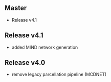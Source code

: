 ## Master
* Release v4.1

## Release v4.1
* added MIND network generation

## Release v4.0
* remove legacy parcellation pipeline (MCDNET)




